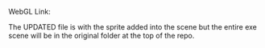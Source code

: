 WebGL Link:

 The UPDATED file is with the sprite added into the scene but the 
 entire exe scene will be in the original folder at the top of the 
 repo.
